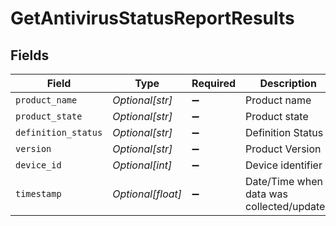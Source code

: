 # GetAntivirusStatusReportResults


## Fields

| Field                                     | Type                                      | Required                                  | Description                               |
| ----------------------------------------- | ----------------------------------------- | ----------------------------------------- | ----------------------------------------- |
| `product_name`                            | *Optional[str]*                           | :heavy_minus_sign:                        | Product name                              |
| `product_state`                           | *Optional[str]*                           | :heavy_minus_sign:                        | Product state                             |
| `definition_status`                       | *Optional[str]*                           | :heavy_minus_sign:                        | Definition Status                         |
| `version`                                 | *Optional[str]*                           | :heavy_minus_sign:                        | Product Version                           |
| `device_id`                               | *Optional[int]*                           | :heavy_minus_sign:                        | Device identifier                         |
| `timestamp`                               | *Optional[float]*                         | :heavy_minus_sign:                        | Date/Time when data was collected/updated |